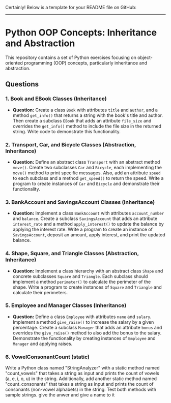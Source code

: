 Certainly! Below is a template for your README file on GitHub:

---

# Python OOP Concepts: Inheritance and Abstraction

This repository contains a set of Python exercises focusing on object-oriented programming (OOP) concepts, particularly inheritance and abstraction.

## Questions

### 1. Book and EBook Classes (Inheritance)    

- **Question:** Create a class `Book` with attributes `title` and `author`, and a method `get_info()` that returns a string with the book's title and author. Then create a subclass `EBook` that adds an attribute `file_size` and overrides the `get_info()` method to include the file size in the returned string. Write code to demonstrate this functionality.

### 2. Transport, Car, and Bicycle Classes (Abstraction, Inheritance)

- **Question:** Define an abstract class `Transport` with an abstract method `move()`. Create two subclasses `Car` and `Bicycle`, each implementing the `move()` method to print specific messages. Also, add an attribute `speed` to each subclass and a method `get_speed()` to return the speed. Write a program to create instances of `Car` and `Bicycle` and demonstrate their functionality.

### 3. BankAccount and SavingsAccount Classes (Inheritance)

- **Question:** Implement a class `BankAccount` with attributes `account_number` and `balance`. Create a subclass `SavingsAccount` that adds an attribute `interest_rate` and a method `apply_interest()` to update the balance by applying the interest rate. Write a program to create an instance of `SavingsAccount`, deposit an amount, apply interest, and print the updated balance.

### 4. Shape, Square, and Triangle Classes (Abstraction, Inheritance)

- **Question:** Implement a class hierarchy with an abstract class `Shape` and concrete subclasses `Square` and `Triangle`. Each subclass should implement a method `perimeter()` to calculate the perimeter of the shape. Write a program to create instances of `Square` and `Triangle` and calculate their perimeters.

### 5. Employee and Manager Classes (Inheritance)

- **Question:** Define a class `Employee` with attributes `name` and `salary`. Implement a method `give_raise()` to increase the salary by a given percentage. Create a subclass `Manager` that adds an attribute `bonus` and overrides the `give_raise()` method to also add the bonus to the salary. Demonstrate the functionality by creating instances of `Employee` and `Manager` and applying raises.

### 6. VowelConsonantCount (static)

Write a Python class named "StringAnalyzer" with a static method named "count_vowels" that takes a string as input and prints the count of vowels (a, e, i, o, u) in the string. Additionally, add another static method named "count_consonants" that takes a string as input and prints the count of consonants (non-vowel alphabets) in the string. Test both methods with sample strings.   give the anwer and give a name to it
